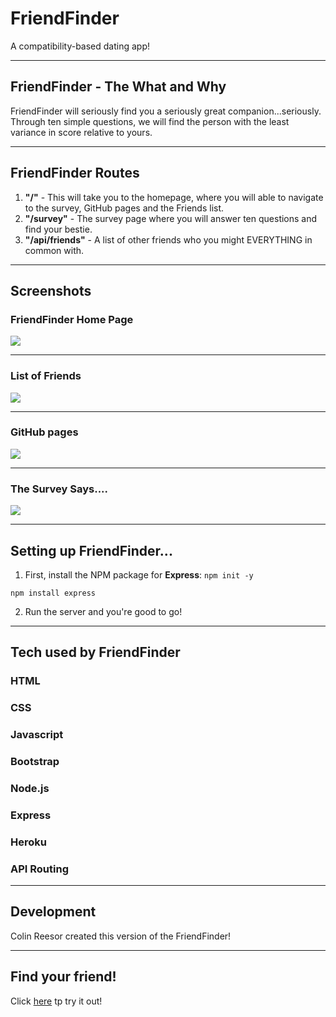 # FriendFinder
A compatibility-based dating app!

****
## FriendFinder - The What and Why
FriendFinder will seriously find you a seriously great companion...seriously. Through ten simple questions, we will find the person with the least variance in score relative to yours.

****
## FriendFinder Routes
1) **"/"** - This will take you to the homepage, where you will able to navigate to the survey, GitHub pages and the Friends list.
2) **"/survey"** - The survey page where you will answer ten questions and find your bestie.
3) **"/api/friends"** - A list of other friends who you might EVERYTHING in common with.

****
## Screenshots

### FriendFinder Home Page
![](Screenshots/concert-this.png)

****
### List of Friends
![](Screenshots/spotify-this-song.png)

****
### GitHub pages
![](Screenshots/movie-this.png)

****
### The Survey Says....
![](Screenshots/do-what-it-says.png)

****
## Setting up FriendFinder...
1. First, install the NPM package for **Express**:
`npm init -y`

`npm install express`

2. Run the server and you're good to go!

****
## Tech used by FriendFinder

### **HTML**
### **CSS**
### **Javascript**
### **Bootstrap**
### **Node.js**
### **Express**
### **Heroku**
### **API Routing**

****
## Development

Colin Reesor created this version of the FriendFinder!

****
## Find your friend!

Click [here](https://friendfinder-colin.herokuapp.com/) tp try it out!